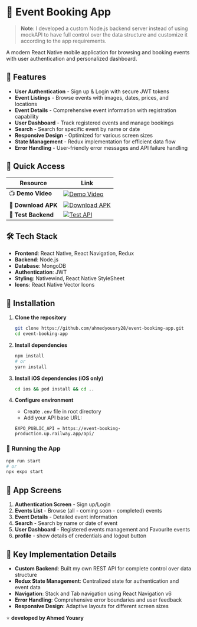 # 🎉 Event Booking App

> **Note**: I developed a custom Node.js backend server instead of using mockAPI to have full control over the data structure and customize it according to the app requirements.

A modern React Native mobile application for browsing and booking events with user authentication and personalized dashboard.

## 📱 Features

- **User Authentication** - Sign up & Login with secure JWT tokens
- **Event Listings** - Browse events with images, dates, prices, and locations
- **Event Details** - Comprehensive event information with registration capability
- **User Dashboard** - Track registered events and manage bookings
- **Search** - Search for specific event by name or date
- **Responsive Design** - Optimized for various screen sizes
- **State Management** - Redux implementation for efficient data flow
- **Error Handling** - User-friendly error messages and API failure handling

## 🚀 Quick Access

| Resource | Link |
|----------|------|
| 📺 **Demo Video** | [![Demo Video](https://img.shields.io/badge/Watch-Demo-red?style=for-the-badge&logo=youtube)](https://drive.google.com/file/d/1AzlME1zAQJHpxOH_ek6WOVTO7HOIYcM6/view?usp=sharing) |
| 📱 **Download APK** | [![Download APK](https://img.shields.io/badge/Download-APK-green?style=for-the-badge&logo=android)](https://drive.google.com/file/d/1h-lnoqXnxVDhZK1oCytN9m0QBgNJhsJo/view?usp=drive_link) |
| 🔧 **Test Backend** | [![Test API](https://img.shields.io/badge/Test-Backend-blue?style=for-the-badge&logo=postman)](https://event-booking-production.up.railway.app/) |

## 🛠️ Tech Stack

- **Frontend**: React Native, React Navigation, Redux
- **Backend**: Node.js
- **Database**: MongoDB
- **Authentication**: JWT
- **Styling**: Nativewind, React Native StyleSheet
- **Icons**: React Native Vector Icons


## 🔧 Installation

1. **Clone the repository**
   ```bash
   git clone https://github.com/ahmedyousry28/event-booking-app.git
   cd event-booking-app
   ```

2. **Install dependencies**
   ```bash
   npm install
   # or
   yarn install
   ```

3. **Install iOS dependencies (iOS only)**
   ```bash
   cd ios && pod install && cd ..
   ```

4. **Configure environment**
   - Create `.env` file in root directory
   - Add your API base URL:
   ```
   EXPO_PUBLIC_API = https://event-booking-production.up.railway.app/api/
   ```


### 🚀 Running the App
```bash
npm run start
# or
npx expo start
```

## 📱 App Screens

1. **Authentication Screen** - Sign up/Login
2. **Events List** - Browse (all - coming soon - completed) events
3. **Event Details** - Detailed event information
3. **Search** - Search by name or date of event
4. **User Dashboard** - Registered events management and Favourite events
5. **profile** - show details of credentials and logout button

## 🎯 Key Implementation Details

- **Custom Backend**: Built my own REST API for complete control over data structure
- **Redux State Management**: Centralized state for authentication and event data
- **Navigation**: Stack and Tab navigation using React Navigation v6
- **Error Handling**: Comprehensive error boundaries and user feedback
- **Responsive Design**: Adaptive layouts for different screen sizes





⭐ **developed by Ahmed Yousry**
